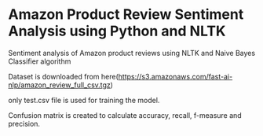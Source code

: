 # Amazon Product Review Sentiment Analysis using Python and NLTK

Sentiment analysis of Amazon product reviews using NLTK and Naive Bayes Classifier algorithm

Dataset is downloaded from here(https://s3.amazonaws.com/fast-ai-nlp/amazon_review_full_csv.tgz)

only test.csv file is used for training the model.

Confusion matrix is created to calculate accuracy, recall, f-measure and precision.
